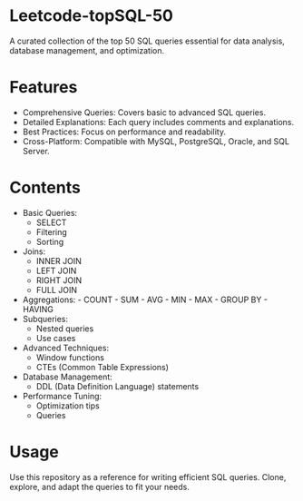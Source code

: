 # Leetcode-topSQL-50
A curated collection of the top 50 SQL queries essential for data analysis, database management, and optimization.

# Features
- Comprehensive Queries: Covers basic to advanced SQL queries.
- Detailed Explanations: Each query includes comments and explanations.
- Best Practices: Focus on performance and readability.
- Cross-Platform: Compatible with MySQL, PostgreSQL, Oracle, and SQL Server.
# Contents
* Basic Queries:
    - SELECT
    - Filtering
    - Sorting
* Joins:
    - INNER JOIN
    - LEFT JOIN
    - RIGHT JOIN
    - FULL JOIN
* Aggregations:
      - COUNT
      - SUM
      - AVG
      - MIN
      - MAX
      - GROUP BY
      - HAVING
* Subqueries:
  - Nested queries
  - Use cases
* Advanced Techniques:
    - Window functions
    - CTEs (Common Table Expressions)
* Database Management:
    - DDL (Data Definition Language) statements
* Performance Tuning:
    - Optimization tips
    - Queries
# Usage
Use this repository as a reference for writing efficient SQL queries. Clone, explore, and adapt the queries to fit your needs.
